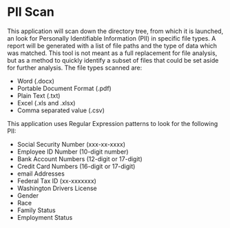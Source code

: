 # PII Scan

This application will scan down the directory tree, from which it is launched, an look for Personally Identifiable Information (PII) in specific file types. 
A report will be generated with a list of file paths and the type of data which was matched. This tool is not meant as a full replacement for file analysis, 
but as a method to quickly identify a subset of files that could be set aside for further analysis. The file types scanned are:
- Word (.docx)
- Portable Document Format (.pdf)
- Plain Text (.txt)
- Excel (.xls and .xlsx)
- Comma separated value (.csv)

This application uses Regular Expression patterns to look for the following PII:
- Social Security Number (xxx-xx-xxxx)
- Employee ID Number (10-digit number)
- Bank Account Numbers (12-digit or 17-digit)
- Credit Card Numbers (16-digit or 17-digit)
- email Addresses
- Federal Tax ID (xx-xxxxxxx)
- Washington Drivers License
- Gender
- Race
- Family Status
- Employment Status